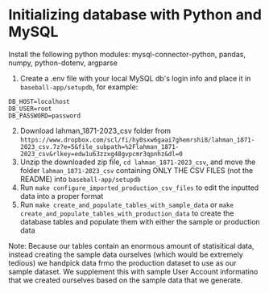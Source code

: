 # Initializing database with Python and MySQL

Install the following python modules: mysql-connector-python, pandas, numpy, python-dotenv, argparse

1. Create a .env file with your local MySQL db's login info and place it in `baseball-app/setupdb`, for example:
```
DB_HOST=localhost
DB_USER=root
DB_PASSWORD=password
```
2. Download lahman_1871-2023_csv folder from `https://www.dropbox.com/scl/fi/hy0sxw6gaai7ghemrshi8/lahman_1871-2023_csv.7z?e=5&file_subpath=%2Flahman_1871-2023_csv&rlkey=edw1u63zzxg48gvpcmr3qpnhz&dl=0`
3. Unzip the downloaded zip file, `cd lahman_1871-2023_csv`, and move the folder `lahman_1871-2023_csv` containing ONLY THE CSV FILES (not the README) into `baseball-app/setupdb`
4. Run `make configure_imported_production_csv_files` to edit the inputted data into a proper format
5. Run `make create_and_populate_tables_with_sample_data` or `make create_and_populate_tables_with_production_data` to create the database tables and populate them with either the sample or production data

Note:
Because our tables contain an enormous amount of statisitical data, instead creating the sample data ourselves (which would be extremely tedious) we handpick data frmo the production dataset to use as our sample dataset. We supplement this with sample User Account informatino that we created ourselves based on the sample data that we generate.
